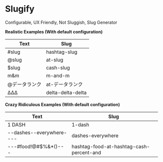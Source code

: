 Slugify
=========

Configurable, UX Friendly, Not Sluggish, Slug Generator

**Realistic Examples (With default configuration)**

| Text     | Slug  |
|----------|-------|
| #slug    | hashtag-slug |
| @slug    | at-slug |
| $slug    | cash-slug |
| m&m      | m-and-m |
| @データランク | at-データランク |
| ΔΔΔ      | delta-delta-delta |


**Crazy Ridiculous Examples (With default configuration)**

| Text     | Slug  |
|----------|-------|
| 1        DASH | 1-dash |
| --dashes--everywhere---- | dashes-everywhere |
| ---#food!@#$%&*()--- | hashtag-food-at-hashtag-cash-percent-and |
